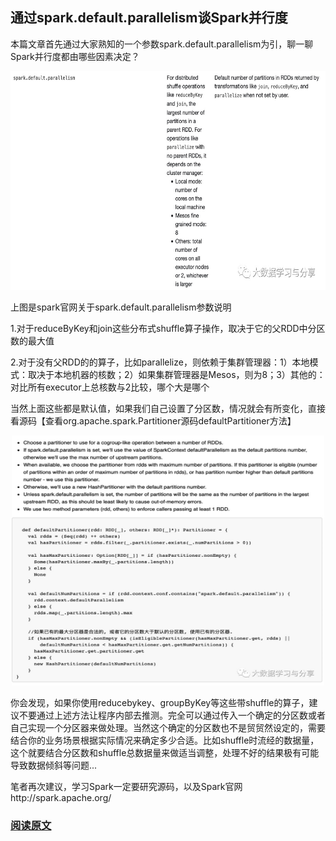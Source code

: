 ## 通过spark.default.parallelism谈Spark并行度


本篇文章首先通过大家熟知的一个参数spark.default.parallelism为引，聊一聊Spark并行度都由哪些因素决定？

<p align="center">
<img src="../../image/spark_default_parallelism.jpg" width="600" height="350"/>
</p>

上图是spark官网关于spark.default.parallelism参数说明
    
1.对于reduceByKey和join这些分布式shuffle算子操作，取决于它的父RDD中分区数的最大值
    
2.对于没有父RDD的的算子，比如parallelize，则依赖于集群管理器：1）本地模式：取决于本地机器的核数；2）如果集群管理器是Mesos，则为8；3）其他的：对比所有executor上总核数与2比较，哪个大是哪个

当然上面这些都是默认值，如果我们自己设置了分区数，情况就会有所变化，直接看源码【查看org.apache.spark.Partitioner源码defaultPartitioner方法】

<p align="center">
<img src="../../image/default_partitioner.jpg" width="500" height="400"/>
</p>

你会发现，如果你使用reducebykey、groupByKey等这些带shuffle的算子，建议不要通过上述方法让程序内部去推测。完全可以通过传入一个确定的分区数或者自己实现一个分区器来做处理。当然这个确定的分区数也不是贸贸然设定的，需要结合你的业务场景根据实际情况来确定多少合适。比如shuffle时流经的数据量，这个就要结合分区数和shuffle总数据量来做适当调整，处理不好的结果极有可能导致数据倾斜等问题...


笔者再次建议，学习Spark一定要研究源码，以及Spark官网http://spark.apache.org/


### [阅读原文](https://mp.weixin.qq.com/s/5Q66oerw6yStT-X607de-g)